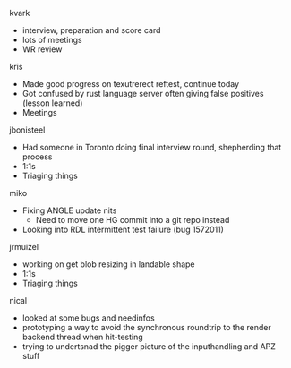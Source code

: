 kvark
  * interview, preparation and score card
  * lots of meetings
  * WR review

kris
  * Made good progress on texutrerect reftest, continue today
  * Got confused by rust language server often giving false positives (lesson learned)
  * Meetings

jbonisteel
  * Had someone in Toronto doing final interview round, shepherding that process
  * 1:1s
  * Triaging things 


miko
  * Fixing ANGLE update nits
    * Need to move one HG commit into a git repo instead
  * Looking into RDL intermittent test failure (bug 1572011)

jrmuizel
  * working on get blob resizing in landable shape
  * 1:1s
  * Triaging things

nical
  * looked at some bugs and needinfos
  * prototyping a way to avoid the synchronous roundtrip to the render backend thread when hit-testing
  * trying to undertsnad the pigger picture of the inputhandling and APZ stuff
